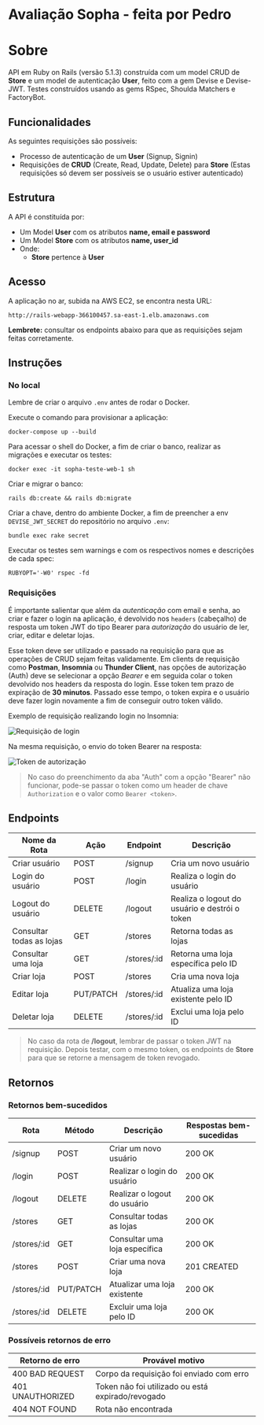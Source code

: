 
# Avaliação Sopha - feita por Pedro

# Sobre

API em Ruby on Rails (versão 5.1.3) construída com um model CRUD de **Store** e um model de autenticação **User**, feito com a gem Devise e Devise-JWT. Testes construídos usando as gems RSpec, Shoulda Matchers e FactoryBot.

## Funcionalidades

As seguintes requisições são possíveis:

- Processo de autenticação de um **User** (Signup, Signin)
- Requisições de **CRUD** (Create, Read, Update, Delete) para **Store**  (Estas requisições só devem ser possíveis se o usuário estiver autenticado)

## Estrutura

A API é constituída por:

- Um Model **User** com os atributos **name, email e password**
- Um Model **Store** com os atributos **name, user_id**
- Onde:
  - **Store** pertence à **User**

## Acesso

A aplicação no ar, subida na AWS EC2, se encontra nesta URL:

    http://rails-webapp-366100457.sa-east-1.elb.amazonaws.com

**Lembrete:** consultar os endpoints abaixo para que as requisições sejam feitas corretamente.

## Instruções

### No local

Lembre de criar o arquivo `.env` antes de rodar o Docker.

Execute o comando para provisionar a aplicação:

    docker-compose up --build

Para acessar o shell do Docker, a fim de criar o banco, realizar as migrações e executar os testes:

    docker exec -it sopha-teste-web-1 sh

Criar e migrar o banco:

    rails db:create && rails db:migrate

Criar a chave, dentro do ambiente Docker, a fim de preencher a env `DEVISE_JWT_SECRET` do repositório no arquivo `.env`:

    bundle exec rake secret

Executar os testes sem warnings e com os respectivos nomes e descrições de cada spec:

    RUBYOPT='-W0' rspec -fd

### Requisições

É importante salientar que além da *autenticação* com email e senha, ao criar e fazer o login na aplicação, é devolvido nos `headers` (cabeçalho) de resposta um token JWT do tipo Bearer para *autorização* do usuário de ler, criar, editar e deletar lojas.

Esse token deve ser utilizado e passado na requisição para que as operações de CRUD sejam feitas validamente. Em clients de requisição como **Postman**, **Insomnia** ou **Thunder Client**, nas opções de autorização (Auth) deve se selecionar a opção *Bearer* e em seguida colar o token devolvido nos headers da resposta do login. Esse token tem prazo de expiração de **30 minutos**. Passado esse tempo, o token expira e o usuário deve fazer login novamente a fim de conseguir outro token válido.

Exemplo de requisição realizando login no Insomnia:

![Requisição de login](https://i.imgur.com/ocJiYOi.png)

Na mesma requisição, o envio do token Bearer na resposta:

![Token de autorização](https://i.imgur.com/zCj6v4y.png)

> No caso do preenchimento da aba "Auth" com a opção "Bearer" não funcionar, pode-se passar o token como um header de chave `Authorization` e o valor como `Bearer <token>`.

## Endpoints

| Nome da Rota            | Ação          | Endpoint               | Descrição                                    |
|-------------------------|---------------|------------------------|----------------------------------------------|
| Criar usuário           | POST          | /signup                | Cria um novo usuário                         |
| Login do usuário        | POST          | /login                 | Realiza o login do usuário                   |
| Logout do usuário       | DELETE        | /logout                | Realiza o logout do usuário e destrói o token|
| Consultar todas as lojas| GET           | /stores                | Retorna todas as lojas                       |
| Consultar uma loja      | GET           | /stores/:id            | Retorna uma loja específica pelo ID          |
| Criar loja              | POST          | /stores                | Cria uma nova loja                           |
| Editar loja             | PUT/PATCH     | /stores/:id            | Atualiza uma loja existente pelo ID          |
| Deletar loja            | DELETE        | /stores/:id            | Exclui uma loja pelo ID                      |

> No caso da rota de **/logout**, lembrar de passar o token JWT na requisição. Depois testar, com o mesmo token, os endpoints de **Store** para que se retorne a mensagem de token revogado.

## Retornos

### Retornos bem-sucedidos

| Rota              | Método | Descrição                          | Respostas bem-sucedidas |
|-------------------|--------|------------------------------------|-------------------------|
| /signup           | POST   | Criar um novo usuário              | 200 OK                  |
| /login            | POST   | Realizar o login do usuário        | 200 OK                  |
| /logout           | DELETE | Realizar o logout do usuário       | 200 OK                  |
| /stores           | GET    | Consultar todas as lojas           | 200 OK                  |
| /stores/:id       | GET    | Consultar uma loja específica      | 200 OK                  |
| /stores           | POST   | Criar uma nova loja                | 201 CREATED             |
| /stores/:id       | PUT/PATCH | Atualizar uma loja existente    | 200 OK                  |
| /stores/:id       | DELETE | Excluir uma loja pelo ID           | 200 OK                  |

### Possíveis retornos de erro

|Retorno de erro  | Provável motivo                          |
|-----------------|------------------------------------------|
|400 BAD REQUEST  | Corpo da requisição foi enviado com erro |
|401 UNAUTHORIZED | Token não foi utilizado ou está expirado/revogado |
|404 NOT FOUND    | Rota não encontrada                      |
